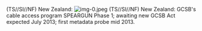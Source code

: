 (TS//SI//NF) New Zealand:
![img-0.jpeg](img-0.jpeg)
(TS//SI//NF) New Zealand: GCSB's cable access program SPEARGUN Phase 1; awaiting new GCSB Act expected July 2013; first metadata probe mid 2013.
